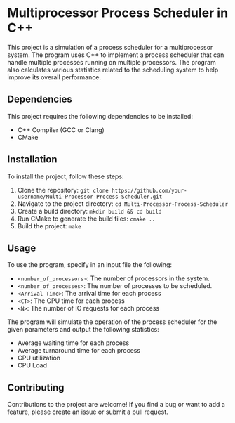 # Multiprocessor Process Scheduler in C++

This project is a simulation of a process scheduler for a multiprocessor system. The program uses C++ to implement a process scheduler that can handle multiple processes running on multiple processors. The program also calculates various statistics related to the scheduling system to help improve its overall performance.

## Dependencies

This project requires the following dependencies to be installed:

- C++ Compiler (GCC or Clang)
- CMake

## Installation

To install the project, follow these steps:

1. Clone the repository: `git clone https://github.com/your-username/Multi-Processor-Process-Scheduler.git`
2. Navigate to the project directory: `cd Multi-Processor-Process-Scheduler`
3. Create a build directory: `mkdir build && cd build`
4. Run CMake to generate the build files: `cmake ..`
5. Build the project: `make`

## Usage

To use the program, specify in an input file the following:


- `<number_of_processors>`: The number of processors in the system.
- `<number_of_processes>`: The number of processes to be scheduled.
- `<Arrival Time>`: The arrival time for each process
- `<CT>`: The CPU time for each process
- `<N>`: The number of IO requests for each process

The program will simulate the operation of the process scheduler for the given parameters and output the following statistics:

- Average waiting time for each process
- Average turnaround time for each process
- CPU utilization
- CPU Load

## Contributing

Contributions to the project are welcome! If you find a bug or want to add a feature, please create an issue or submit a pull request.

